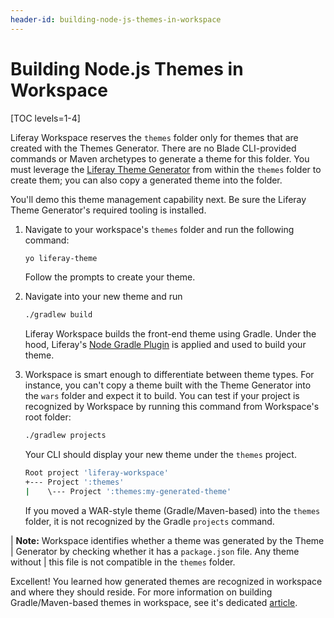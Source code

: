 ```yaml
---
header-id: building-node-js-themes-in-workspace
---
```


# Building Node.js Themes in Workspace

[TOC levels=1-4]

Liferay Workspace reserves the `themes` folder only for themes that are created 
with the Themes Generator. There are no Blade CLI-provided commands or Maven 
archetypes to generate a theme for this folder. You must leverage the 
[Liferay Theme Generator](/docs/reference/7-2/-/knowledge_base/reference/theme-generator) 
from within the `themes` folder to create them; you can also copy a generated
theme into the folder.

You'll demo this theme management capability next. Be sure the Liferay Theme
Generator's required tooling is installed.

1.  Navigate to your workspace's `themes` folder and run the following command:

    ```bash
    yo liferay-theme
    ```

    Follow the prompts to create your theme.

2.  Navigate into your new theme and run

    ```bash
    ./gradlew build
    ```

    Liferay Workspace builds the front-end theme using Gradle. Under the hood,
    Liferay's 
    [Node Gradle Plugin](/docs/reference/7-2/-/knowledge_base/reference/node-gradle-plugin)
    is applied and used to build your theme.

3.  Workspace is smart enough to differentiate between theme types. For
    instance, you can't copy a theme built with the Theme Generator into the
    `wars` folder and expect it to build. You can test if your project is
    recognized by Workspace by running this command from Workspace's root
    folder:

    ```bash
    ./gradlew projects
    ```

    Your CLI should display your new theme under the `themes` project.

    ```bash
    Root project 'liferay-workspace'
    +--- Project ':themes'
    |    \--- Project ':themes:my-generated-theme'
    ```

    If you moved a WAR-style theme (Gradle/Maven-based) into the `themes`
    folder, it is not recognized by the Gradle `projects` command.

| **Note:** Workspace identifies whether a theme was generated by the Theme
| Generator by checking whether it has a `package.json` file. Any theme without
| this file is not compatible in the `themes` folder.

Excellent! You learned how generated themes are recognized in workspace and 
where they should reside. For more information on building Gradle/Maven-based
themes in workspace, see it's dedicated
[article](/docs/reference/7-2/-/knowledge_base/reference/building-gradle-maven-themes-in-liferay-workspace).
